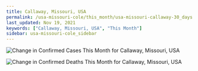 ```yaml
---
title: Callaway, Missouri, USA
permalink: /usa-missouri-cole/this_month/usa-missouri-callaway-30_days.html
last_updated: Nov 19, 2021
keywords: ["Callaway, Missouri, USA", "This Month"]
sidebar: usa-missouri-cole_sidebar
---
```


![Change in Confirmed Cases This Month for Callaway, Missouri, USA](/covid_tracker/images/graphs/usa-missouri-callaway-delta_confirmed-30_days_graph.png)

![Change in Confirmed Deaths This Month for Callaway, Missouri, USA](/covid_tracker/images/graphs/usa-missouri-callaway-delta_deaths-30_days_graph.png)
